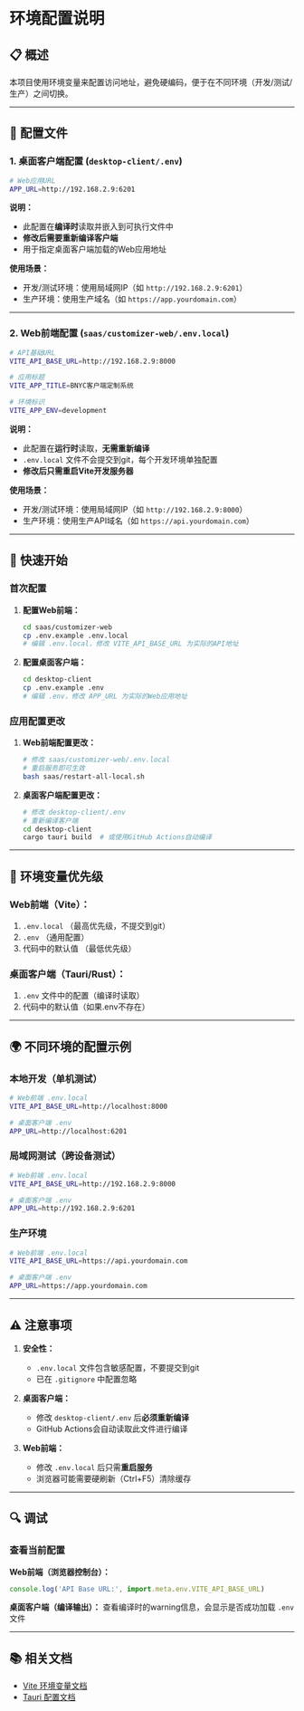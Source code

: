 # 环境配置说明

## 📋 概述

本项目使用环境变量来配置访问地址，避免硬编码，便于在不同环境（开发/测试/生产）之间切换。

---

## 🔧 配置文件

### 1. **桌面客户端配置** (`desktop-client/.env`)

```bash
# Web应用URL
APP_URL=http://192.168.2.9:6201
```

**说明：**
- 此配置在**编译时**读取并嵌入到可执行文件中
- **修改后需要重新编译客户端**
- 用于指定桌面客户端加载的Web应用地址

**使用场景：**
- 开发/测试环境：使用局域网IP（如 `http://192.168.2.9:6201`）
- 生产环境：使用生产域名（如 `https://app.yourdomain.com`）

---

### 2. **Web前端配置** (`saas/customizer-web/.env.local`)

```bash
# API基础URL
VITE_API_BASE_URL=http://192.168.2.9:8000

# 应用标题
VITE_APP_TITLE=BNYC客户端定制系统

# 环境标识
VITE_APP_ENV=development
```

**说明：**
- 此配置在**运行时**读取，**无需重新编译**
- `.env.local` 文件不会提交到git，每个开发环境单独配置
- **修改后只需重启Vite开发服务器**

**使用场景：**
- 开发/测试环境：使用局域网IP（如 `http://192.168.2.9:8000`）
- 生产环境：使用生产API域名（如 `https://api.yourdomain.com`）

---

## 🚀 快速开始

### 首次配置

1. **配置Web前端：**
   ```bash
   cd saas/customizer-web
   cp .env.example .env.local
   # 编辑 .env.local，修改 VITE_API_BASE_URL 为实际的API地址
   ```

2. **配置桌面客户端：**
   ```bash
   cd desktop-client
   cp .env.example .env
   # 编辑 .env，修改 APP_URL 为实际的Web应用地址
   ```

### 应用配置更改

1. **Web前端配置更改：**
   ```bash
   # 修改 saas/customizer-web/.env.local
   # 重启服务即可生效
   bash saas/restart-all-local.sh
   ```

2. **桌面客户端配置更改：**
   ```bash
   # 修改 desktop-client/.env
   # 重新编译客户端
   cd desktop-client
   cargo tauri build  # 或使用GitHub Actions自动编译
   ```

---

## 📝 环境变量优先级

### Web前端（Vite）：
1. `.env.local` （最高优先级，不提交到git）
2. `.env` （通用配置）
3. 代码中的默认值 （最低优先级）

### 桌面客户端（Tauri/Rust）：
1. `.env` 文件中的配置（编译时读取）
2. 代码中的默认值（如果.env不存在）

---

## 🌍 不同环境的配置示例

### 本地开发（单机测试）
```bash
# Web前端 .env.local
VITE_API_BASE_URL=http://localhost:8000

# 桌面客户端 .env
APP_URL=http://localhost:6201
```

### 局域网测试（跨设备测试）
```bash
# Web前端 .env.local
VITE_API_BASE_URL=http://192.168.2.9:8000

# 桌面客户端 .env
APP_URL=http://192.168.2.9:6201
```

### 生产环境
```bash
# Web前端 .env.local
VITE_API_BASE_URL=https://api.yourdomain.com

# 桌面客户端 .env
APP_URL=https://app.yourdomain.com
```

---

## ⚠️ 注意事项

1. **安全性：**
   - `.env.local` 文件包含敏感配置，不要提交到git
   - 已在 `.gitignore` 中配置忽略

2. **桌面客户端：**
   - 修改 `desktop-client/.env` 后**必须重新编译**
   - GitHub Actions会自动读取此文件进行编译

3. **Web前端：**
   - 修改 `.env.local` 后只需**重启服务**
   - 浏览器可能需要硬刷新（Ctrl+F5）清除缓存

---

## 🔍 调试

### 查看当前配置

**Web前端（浏览器控制台）：**
```javascript
console.log('API Base URL:', import.meta.env.VITE_API_BASE_URL)
```

**桌面客户端（编译输出）：**
查看编译时的warning信息，会显示是否成功加载 `.env` 文件

---

## 📚 相关文档

- [Vite 环境变量文档](https://vitejs.dev/guide/env-and-mode.html)
- [Tauri 配置文档](https://tauri.app/v1/guides/building/app-icons)

